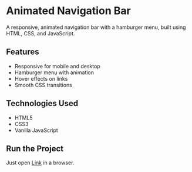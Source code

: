 # Animated Navigation Bar

A responsive, animated navigation bar with a hamburger menu, built using HTML, CSS, and JavaScript.

## Features
- Responsive for mobile and desktop
- Hamburger menu with animation
- Hover effects on links
- Smooth CSS transitions

## Technologies Used
- HTML5
- CSS3
- Vanilla JavaScript

## Run the Project
Just open [Link](https://bauaa.netlify.app/) in a browser.


